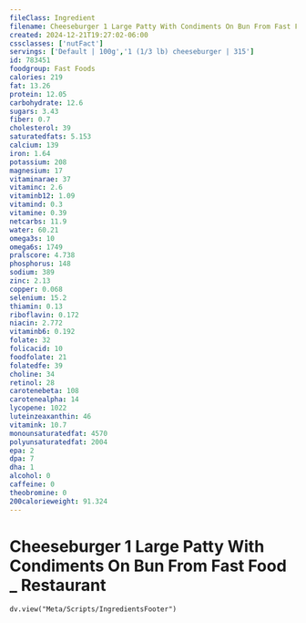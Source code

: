 ```yaml
---
fileClass: Ingredient
filename: Cheeseburger 1 Large Patty With Condiments On Bun From Fast Food _ Restaurant
created: 2024-12-21T19:27:02-06:00
cssclasses: ['nutFact']
servings: ['Default | 100g','1 (1/3 lb) cheeseburger | 315']
id: 783451
foodgroup: Fast Foods
calories: 219
fat: 13.26
protein: 12.05
carbohydrate: 12.6
sugars: 3.43
fiber: 0.7
cholesterol: 39
saturatedfats: 5.153
calcium: 139
iron: 1.64
potassium: 208
magnesium: 17
vitaminarae: 37
vitaminc: 2.6
vitaminb12: 1.09
vitamind: 0.3
vitamine: 0.39
netcarbs: 11.9
water: 60.21
omega3s: 10
omega6s: 1749
pralscore: 4.738
phosphorus: 148
sodium: 389
zinc: 2.13
copper: 0.068
selenium: 15.2
thiamin: 0.13
riboflavin: 0.172
niacin: 2.772
vitaminb6: 0.192
folate: 32
folicacid: 10
foodfolate: 21
folatedfe: 39
choline: 34
retinol: 28
carotenebeta: 108
carotenealpha: 14
lycopene: 1022
luteinzeaxanthin: 46
vitamink: 10.7
monounsaturatedfat: 4570
polyunsaturatedfat: 2004
epa: 2
dpa: 7
dha: 1
alcohol: 0
caffeine: 0
theobromine: 0
200calorieweight: 91.324
---
```


# Cheeseburger 1 Large Patty With Condiments On Bun From Fast Food _ Restaurant

```dataviewjs
dv.view("Meta/Scripts/IngredientsFooter")
```